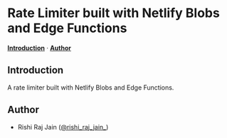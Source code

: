 # Rate Limiter built with Netlify Blobs and Edge Functions

<a href="#introduction"><strong>Introduction</strong></a> · <a href="#author"><strong>Author</strong></a>
<br/>

## Introduction

A rate limiter built with Netlify Blobs and Edge Functions.

## Author

- Rishi Raj Jain ([@rishi_raj_jain_](https://twitter.com/rishi_raj_jain_))
